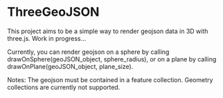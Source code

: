 ThreeGeoJSON
=======================

This project aims to be a simple way to render geojson data in 3D with three.js.
Work in progress...

Currently, you can render geojson on a sphere by calling drawOnSphere(geoJSON_object, sphere_radius), or on a plane by calling drawOnPlane(geoJSON_object, plane_size). 

Notes:
The geojson must be contained in a feature collection. Geometry collections are currently not supported. 


